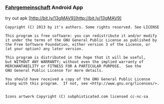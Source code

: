 ### [Fahrgemeinschaft](http://fahrgemeinschaft.de) Android App 
try out apk [http://bit.ly/13gMAV9](http://bit.ly/13gMAV9)

    Copyright (C) 2013 by it's authors. Some rights reserved. See LICENSE

    This program is free software: you can redistribute it and/or modify
    it under the terms of the GNU General Public License as published by
    the Free Software Foundation, either version 3 of the License, or
    (at your option) any later version.

    This program is distributed in the hope that it will be useful,
    but WITHOUT ANY WARRANTY; without even the implied warranty of
    MERCHANTABILITY or FITNESS FOR A PARTICULAR PURPOSE.  See the
    GNU General Public License for more details.

    You should have received a copy of the GNU General Public License
    along with this program.  If not, see <http://www.gnu.org/licenses/>.


    Icons artwork Copyright (C) subphisticated.com licensed cc-nc-sa
